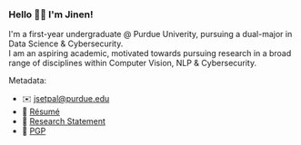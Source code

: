 ### Hello 👋🏼 I'm Jinen!

I'm a first-year undergraduate @ Purdue Univerity, pursuing a dual-major in Data Science & Cybersecurity.\
I am an aspiring academic, motivated towards pursuing research in a broad range of disciplines within Computer Vision, NLP & Cybersecurity.

Metadata:
- ✉️ jsetpal@purdue.edu
- 💾 [Résumé](https://github.com/jinensetpal/jinensetpal/raw/master/resume.pdf)
- 📝 [Research Statement](https://github.com/jinensetpal/jinensetpal/raw/master/research-statement.pdf)
- 🔑 [PGP](https://github.com/jinensetpal/jinensetpal/raw/master/0x68B934C7-pub.asc)
